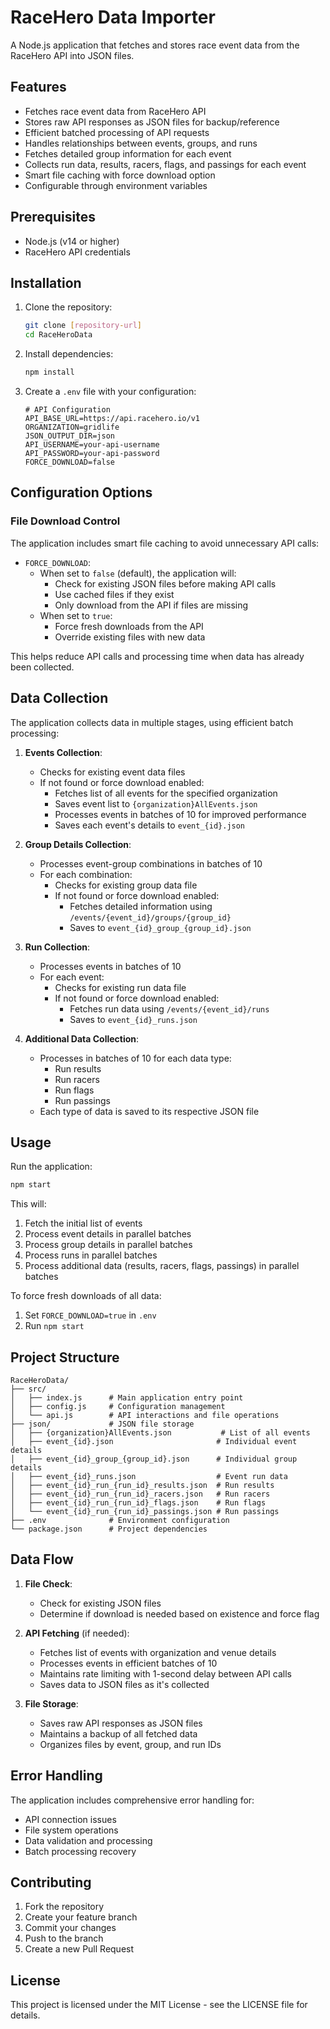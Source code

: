 # RaceHero Data Importer

A Node.js application that fetches and stores race event data from the RaceHero API into JSON files.

## Features

- Fetches race event data from RaceHero API
- Stores raw API responses as JSON files for backup/reference
- Efficient batched processing of API requests
- Handles relationships between events, groups, and runs
- Fetches detailed group information for each event
- Collects run data, results, racers, flags, and passings for each event
- Smart file caching with force download option
- Configurable through environment variables

## Prerequisites

- Node.js (v14 or higher)
- RaceHero API credentials

## Installation

1. Clone the repository:
   ```bash
   git clone [repository-url]
   cd RaceHeroData
   ```

2. Install dependencies:
   ```bash
   npm install
   ```

3. Create a `.env` file with your configuration:
   ```env
   # API Configuration
   API_BASE_URL=https://api.racehero.io/v1
   ORGANIZATION=gridlife
   JSON_OUTPUT_DIR=json
   API_USERNAME=your-api-username
   API_PASSWORD=your-api-password
   FORCE_DOWNLOAD=false
   ```

## Configuration Options

### File Download Control
The application includes smart file caching to avoid unnecessary API calls:

- `FORCE_DOWNLOAD`: 
  - When set to `false` (default), the application will:
    - Check for existing JSON files before making API calls
    - Use cached files if they exist
    - Only download from the API if files are missing
  - When set to `true`:
    - Force fresh downloads from the API
    - Override existing files with new data

This helps reduce API calls and processing time when data has already been collected.

## Data Collection

The application collects data in multiple stages, using efficient batch processing:

1. **Events Collection**:
   - Checks for existing event data files
   - If not found or force download enabled:
     - Fetches list of all events for the specified organization
     - Saves event list to `{organization}AllEvents.json`
     - Processes events in batches of 10 for improved performance
     - Saves each event's details to `event_{id}.json`

2. **Group Details Collection**:
   - Processes event-group combinations in batches of 10
   - For each combination:
     - Checks for existing group data file
     - If not found or force download enabled:
       - Fetches detailed information using `/events/{event_id}/groups/{group_id}`
       - Saves to `event_{id}_group_{group_id}.json`

3. **Run Collection**:
   - Processes events in batches of 10
   - For each event:
     - Checks for existing run data file
     - If not found or force download enabled:
       - Fetches run data using `/events/{event_id}/runs`
       - Saves to `event_{id}_runs.json`

4. **Additional Data Collection**:
   - Processes in batches of 10 for each data type:
     - Run results
     - Run racers
     - Run flags
     - Run passings
   - Each type of data is saved to its respective JSON file

## Usage

Run the application:
```bash
npm start
```

This will:
1. Fetch the initial list of events
2. Process event details in parallel batches
3. Process group details in parallel batches
4. Process runs in parallel batches
5. Process additional data (results, racers, flags, passings) in parallel batches

To force fresh downloads of all data:
1. Set `FORCE_DOWNLOAD=true` in `.env`
2. Run `npm start`

## Project Structure

```
RaceHeroData/
├── src/
│   ├── index.js      # Main application entry point
│   ├── config.js     # Configuration management
│   └── api.js        # API interactions and file operations
├── json/             # JSON file storage
│   ├── {organization}AllEvents.json           # List of all events
│   ├── event_{id}.json                       # Individual event details
│   ├── event_{id}_group_{group_id}.json      # Individual group details
│   ├── event_{id}_runs.json                  # Event run data
│   ├── event_{id}_run_{run_id}_results.json  # Run results
│   ├── event_{id}_run_{run_id}_racers.json   # Run racers
│   ├── event_{id}_run_{run_id}_flags.json    # Run flags
│   └── event_{id}_run_{run_id}_passings.json # Run passings
├── .env              # Environment configuration
└── package.json      # Project dependencies
```

## Data Flow

1. **File Check**:
   - Check for existing JSON files
   - Determine if download is needed based on existence and force flag

2. **API Fetching** (if needed):
   - Fetches list of events with organization and venue details
   - Processes events in efficient batches of 10
   - Maintains rate limiting with 1-second delay between API calls
   - Saves data to JSON files as it's collected

3. **File Storage**:
   - Saves raw API responses as JSON files
   - Maintains a backup of all fetched data
   - Organizes files by event, group, and run IDs

## Error Handling

The application includes comprehensive error handling for:
- API connection issues
- File system operations
- Data validation and processing
- Batch processing recovery

## Contributing

1. Fork the repository
2. Create your feature branch
3. Commit your changes
4. Push to the branch
5. Create a new Pull Request

## License

This project is licensed under the MIT License - see the LICENSE file for details.
